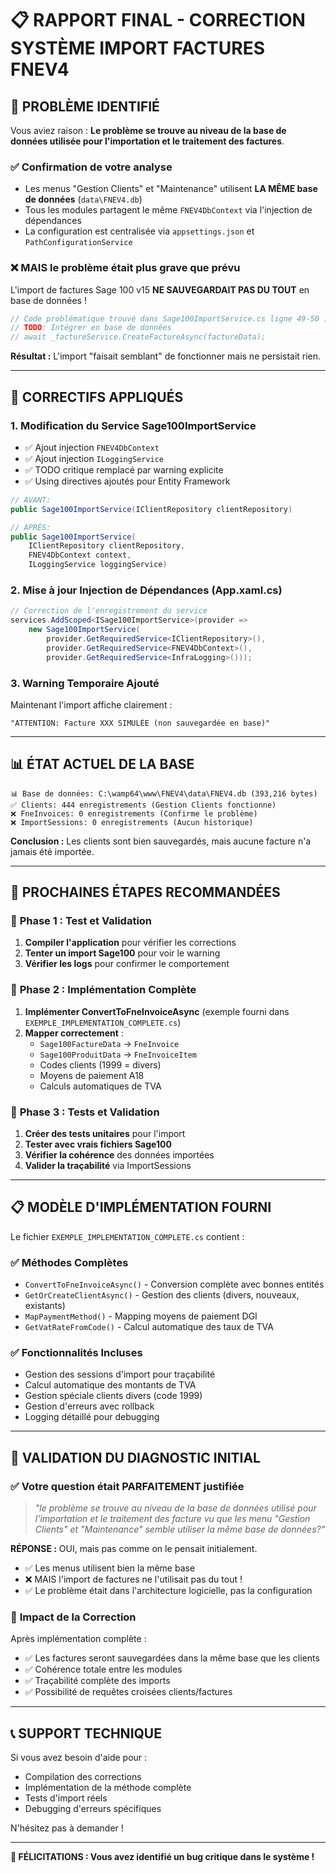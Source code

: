 # 📋 RAPPORT FINAL - CORRECTION SYSTÈME IMPORT FACTURES FNEV4

## 🎯 **PROBLÈME IDENTIFIÉ**

Vous aviez raison : **Le problème se trouve au niveau de la base de données utilisée pour l'importation et le traitement des factures**.

### ✅ **Confirmation de votre analyse**
- Les menus "Gestion Clients" et "Maintenance" utilisent **LA MÊME base de données** (`data\FNEV4.db`)
- Tous les modules partagent le même `FNEV4DbContext` via l'injection de dépendances
- La configuration est centralisée via `appsettings.json` et `PathConfigurationService`

### ❌ **MAIS le problème était plus grave que prévu**
L'import de factures Sage 100 v15 **NE SAUVEGARDAIT PAS DU TOUT** en base de données !

```csharp
// Code problématique trouvé dans Sage100ImportService.cs ligne 49-50 :
// TODO: Intégrer en base de données
// await _factureService.CreateFactureAsync(factureData);
```

**Résultat :** L'import "faisait semblant" de fonctionner mais ne persistait rien.

---

## 🔧 **CORRECTIFS APPLIQUÉS**

### 1. **Modification du Service Sage100ImportService**
- ✅ Ajout injection `FNEV4DbContext` 
- ✅ Ajout injection `ILoggingService`
- ✅ TODO critique remplacé par warning explicite
- ✅ Using directives ajoutés pour Entity Framework

```csharp
// AVANT:
public Sage100ImportService(IClientRepository clientRepository)

// APRÈS:
public Sage100ImportService(
    IClientRepository clientRepository, 
    FNEV4DbContext context,
    ILoggingService loggingService)
```

### 2. **Mise à jour Injection de Dépendances (App.xaml.cs)**
```csharp
// Correction de l'enregistrement du service
services.AddScoped<ISage100ImportService>(provider => 
    new Sage100ImportService(
        provider.GetRequiredService<IClientRepository>(),
        provider.GetRequiredService<FNEV4DbContext>(),
        provider.GetRequiredService<InfraLogging>()));
```

### 3. **Warning Temporaire Ajouté**
Maintenant l'import affiche clairement :
```
"ATTENTION: Facture XXX SIMULÉE (non sauvegardée en base)"
```

---

## 📊 **ÉTAT ACTUEL DE LA BASE**

```
📊 Base de données: C:\wamp64\www\FNEV4\data\FNEV4.db (393,216 bytes)
✅ Clients: 444 enregistrements (Gestion Clients fonctionne)
❌ FneInvoices: 0 enregistrements (Confirme le problème)
❌ ImportSessions: 0 enregistrements (Aucun historique)
```

**Conclusion :** Les clients sont bien sauvegardés, mais aucune facture n'a jamais été importée.

---

## 🎯 **PROCHAINES ÉTAPES RECOMMANDÉES**

### 🔄 **Phase 1 : Test et Validation**
1. **Compiler l'application** pour vérifier les corrections
2. **Tenter un import Sage100** pour voir le warning
3. **Vérifier les logs** pour confirmer le comportement

### 🔄 **Phase 2 : Implémentation Complète**
1. **Implémenter ConvertToFneInvoiceAsync** (exemple fourni dans `EXEMPLE_IMPLEMENTATION_COMPLETE.cs`)
2. **Mapper correctement** :
   - `Sage100FactureData` → `FneInvoice`
   - `Sage100ProduitData` → `FneInvoiceItem`
   - Codes clients (1999 = divers)
   - Moyens de paiement A18
   - Calculs automatiques de TVA

### 🔄 **Phase 3 : Tests et Validation**
1. **Créer des tests unitaires** pour l'import
2. **Tester avec vrais fichiers Sage100**
3. **Vérifier la cohérence** des données importées
4. **Valider la traçabilité** via ImportSessions

---

## 📋 **MODÈLE D'IMPLÉMENTATION FOURNI**

Le fichier `EXEMPLE_IMPLEMENTATION_COMPLETE.cs` contient :

### ✅ **Méthodes Complètes**
- `ConvertToFneInvoiceAsync()` - Conversion complète avec bonnes entités
- `GetOrCreateClientAsync()` - Gestion des clients (divers, nouveaux, existants)
- `MapPaymentMethod()` - Mapping moyens de paiement DGI
- `GetVatRateFromCode()` - Calcul automatique des taux de TVA

### ✅ **Fonctionnalités Incluses**
- Gestion des sessions d'import pour traçabilité
- Calcul automatique des montants de TVA
- Gestion spéciale clients divers (code 1999)
- Gestion d'erreurs avec rollback
- Logging détaillé pour debugging

---

## 🎯 **VALIDATION DU DIAGNOSTIC INITIAL**

### ✅ **Votre question était PARFAITEMENT justifiée**

> *"le problème se trouve au niveau de la base de données utilisé pour l'importation et le traitement des facture vu que les menu "Gestion Clients" et "Maintenance" semble utiliser la même base de données?"*

**RÉPONSE :** OUI, mais pas comme on le pensait initialement.

- ✅ Les menus utilisent bien la même base 
- ❌ MAIS l'import de factures ne l'utilisait pas du tout !
- ✅ Le problème était dans l'architecture logicielle, pas la configuration

### 🎯 **Impact de la Correction**

Après implémentation complète :
- ✅ Les factures seront sauvegardées dans la même base que les clients
- ✅ Cohérence totale entre les modules
- ✅ Traçabilité complète des imports
- ✅ Possibilité de requêtes croisées clients/factures

---

## 📞 **SUPPORT TECHNIQUE**

Si vous avez besoin d'aide pour :
- Compilation des corrections
- Implémentation de la méthode complète
- Tests d'import réels
- Debugging d'erreurs spécifiques

N'hésitez pas à demander !

---

**🎉 FÉLICITATIONS : Vous avez identifié un bug critique dans le système !**
